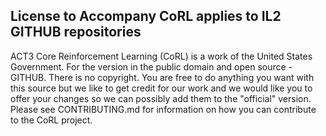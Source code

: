## License to Accompany CoRL applies to IL2 GITHUB repositories

ACT3 Core Reinforcement Learning (CoRL) is a work of the United States Government. For the version in the public domain and open source - GITHUB. There is no copyright. You are free to do anything you want with this source but we like to get credit for our work and we would like you to offer your changes so we can possibly add them to the "official" version. Please see CONTRIBUTING.md for information on how you can contribute to the CoRL project.
